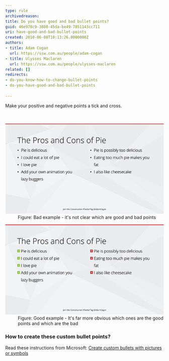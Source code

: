 ```yaml
---
type: rule
archivedreason: 
title: Do you have good and bad bullet points?
guid: 46e978c9-3808-45da-be49-7851143cc711
uri: have-good-and-bad-bullet-points
created: 2010-06-08T10:13:26.0000000Z
authors:
- title: Adam Cogan
  url: https://ssw.com.au/people/adam-cogan
- title: Ulysses Maclaren
  url: https://ssw.com.au/people/ulysses-maclaren
related: []
redirects:
- do-you-know-how-to-change-bullet-points
- do-you-have-good-and-bad-bullet-points

---
```



​Make your positive and negative points a tick and cross. 
<br>
<br><excerpt class='endintro'></excerpt><br>
<dl class="badImage"><dt>
      <img src="TicksBad.jpg" alt="" /> 
   </dt><dd>Figure: Bad example - it's not clear which are good and bad points </dd></dl><dl class="goodImage"><dt>
      <img src="TicksGood.jpg" alt="" /> 
   </dt><dd>Figure: Good example - It's far more obvious which ones are the good points and which are the bad </dd></dl><h3>How to create these custom bullet points?</h3><p class="ssw15-rteElement-P">​Read these instructions from Microsoft:​ <a href="https://support.office.com/en-us/article/create-custom-bullets-with-pictures-or-symbols-a6bf04a8-be3d-4bec-969a-6196e89da741">Create custom bullets with pictures or symbols​</a><br></p>


